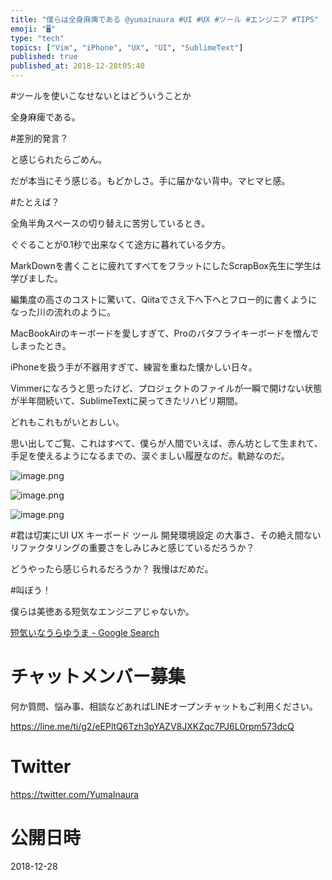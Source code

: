 ```yaml
---
title: "僕らは全身麻痺である @yumainaura #UI #UX #ツール #エンジニア #TIPS"
emoji: "🖥"
type: "tech"
topics: ["Vim", "iPhone", "UX", "UI", "SublimeText"]
published: true
published_at: 2018-12-28t05:40
---
```


#ツールを使いこなせないとはどういうことか

全身麻痺である。

#差別的発言？

と感じられたらごめん。

だが本当にそう感じる。もどかしさ。手に届かない背中。マヒマヒ感。

#たとえば？

全角半角スペースの切り替えに苦労しているとき。

ぐぐることが0.1秒で出来なくて途方に暮れている夕方。

MarkDownを書くことに疲れてすべてをフラットにしたScrapBox先生に学生は学びました。

編集度の高さのコストに驚いて、Qiitaでさえ下へ下へとフロー的に書くようになった川の流れのように。

MacBookAirのキーボードを愛しすぎて、Proのバタフライキーボードを憎んでしまったとき。

iPhoneを扱う手が不器用すぎて、練習を重ねた懐かしい日々。

Vimmerになろうと思ったけど、プロジェクトのファイルが一瞬で開けない状態が半年間続いて、SublimeTextに戻ってきたリハビリ期間。

どれもこれもがいとおしい。

思い出してご覧、これはすべて、僕らが人間でいえば、赤ん坊として生まれて、手足を使えるようになるまでの、涙ぐましい履歴なのだ。軌跡なのだ。


![image.png](https://qiita-image-store.s3.amazonaws.com/0/89618/4bb1f547-ab2d-c88e-1b3a-572dff5ec318.png)

![image.png](https://qiita-image-store.s3.amazonaws.com/0/89618/bce0c895-b7fb-926f-6c95-8e15256ed9ba.png)

![image.png](https://qiita-image-store.s3.amazonaws.com/0/89618/85f9be11-b993-0638-ab24-59e870862439.png)

#君は切実にUI UX キーボード ツール 開発環境設定 の大事さ、その絶え間ないリファクタリングの重要さをしみじみと感じているだろうか？

どうやったら感じられるだろうか？
我慢はだめだ。

#叫ぼう！

僕らは美徳ある短気なエンジニアじゃないか。

[短気いなうらゆうま - Google Search](https://www.google.com/search?q=%E7%9F%AD%E6%B0%97%E3%81%84%E3%81%AA%E3%81%86%E3%82%89%E3%82%86%E3%81%86%E3%81%BE&oq=%E7%9F%AD%E6%B0%97%E3%81%84%E3%81%AA%E3%81%86%E3%82%89%E3%82%86%E3%81%86%E3%81%BE&aqs=chrome..69i57.2517j0j7&sourceid=chrome&ie=UTF-8)








<!-- Update From Qiita API -->

# チャットメンバー募集


何か質問、悩み事、相談などあればLINEオープンチャットもご利用ください。

https://line.me/ti/g2/eEPltQ6Tzh3pYAZV8JXKZqc7PJ6L0rpm573dcQ





# Twitter


https://twitter.com/YumaInaura


<!-- Update From Qiita API -->



# 公開日時

2018-12-28
